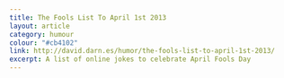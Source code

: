 ```yaml
---
title: The Fools List To April 1st 2013
layout: article
category: humour
colour: "#cb4102"
link: http://david.darn.es/humor/the-fools-list-to-april-1st-2013/
excerpt: A list of online jokes to celebrate April Fools Day
---
```

